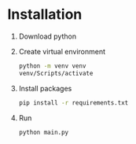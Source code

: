 # Installation

1. Download python

2. Create virtual environment

   ```bash
   python -m venv venv
   venv/Scripts/activate
   ```

3. Install packages

   ```bash
   pip install -r requirements.txt
   ```

4. Run

   ```bash
   python main.py
   ```
